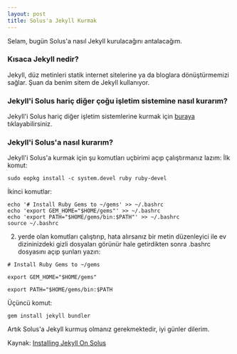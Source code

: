 ```yaml
---
layout: post
title: Solus'a Jekyll Kurmak
---
```

Selam, bugün Solus'a nasıl Jekyll kurulacağını antalacağım.

### Kısaca Jekyll nedir?
Jekyll, düz metinleri statik internet sitelerine ya da bloglara dönüştürmemizi sağlar. 
Şuan da benim sitem de Jekyll kullanıyor.
### Jekyll'i Solus hariç diğer çoğu işletim sistemine nasıl kurarım?
Jekyll'i Solus hariç diğer işletim sistemlerine kurmak için [buraya](https://jekyllrb.com/docs/installation/) tıklayabilirsiniz.
### Jekyll'i Solus'a nasıl kurarım?
Jekyll'i Solus'a kurmak için şu komutları uçbirimi açıp çalıştırmanız lazım:
İlk komut:
```
sudo eopkg install -c system.devel ruby ruby-devel
```
İkinci komutlar:
```
echo '# Install Ruby Gems to ~/gems' >> ~/.bashrc
echo 'export GEM_HOME="$HOME/gems"' >> ~/.bashrc
echo 'export PATH="$HOME/gems/bin:$PATH"' >> ~/.bashrc
source ~/.bashrc
```
2. yerde olan komutları çalıştırıp, hata alırsanız bir metin düzenleyici ile ev dizininizdeki gizli dosyaları görünür hale getirdikten sonra .bashrc dosyasını açıp şunları yazın:

`# Install Ruby Gems to ~/gems`

`export GEM_HOME="$HOME/gems"`

`export PATH="$HOME/gems/bin:$PATH`

Üçüncü komut:
```
gem install jekyll bundler
```
Artık Solus'a Jekyll kurmuş olmanız gerekmektedir, iyi günler dilerim.

Kaynak: [Installing Jekyll On Solus](https://mukhtharcm.github.io/linux/jekyll-in-solus/)
